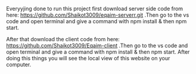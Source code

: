 Everyyjing done to run this project first download server side code from here: https://github.com/Shaikot3009/eqaim-serverr.git .Then go to the vs code and open terminal and give a command with npm install & then npm start.

After that download the client code from here: https://github.com/Shaikot3009/Eqaim-client .Then go to the vs code and open terminal and give a command with npm install & then npm start. After doing this things you will see the local view of this website on your computer.
